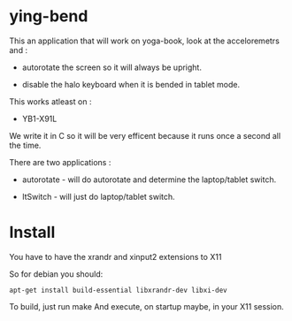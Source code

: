 # ying-bend

This an application that will work on yoga-book, look at the acceloremetrs and :

  * autorotate the screen so it will always be upright.
  
  * disable the halo keyboard when it is bended in tablet mode.

This works atleast on :

  * YB1-X91L

We write it in C so it will be very efficent because it runs once a second all the time.


There are two applications :

  * autorotate - will do autorotate and determine the laptop/tablet switch.

  * ltSwitch - will just do laptop/tablet switch.


# Install

You have to have the xrandr and xinput2 extensions to X11

So for debian you should:

    apt-get install build-essential libxrandr-dev libxi-dev

To build, just run make
And execute, on startup maybe, in your X11 session.

